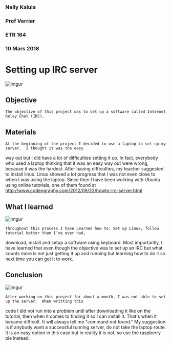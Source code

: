 ### Nelly Kalula

### Prof Verrier

### ETR 164

### 10 Mars 2018

# Setting up IRC server 

![Imgur](https://imgur.com/0UG45Yo.jpg)

## Objective

	The objective of this project was to set up a software called Internet Relay Chat (IRC).
## Materials 

	At the beginning of the project I decided to use a laptop to set up my server.  I thought it was the easy
way out but I did have  a lot of difficulties setting it up.  In fact, everybody who used a laptop thinking that
it was an easy way out were wrong, because it was the hardest.  After having difficulties, my teacher suggested to 
install linux.  Linux showed a lot progress that I was not even close to when I was using the laptop.  Since then 
I have been working with Ubuntu using  online tutorials, one of them found at   http://www.codeography.com/2012/09/23/howto-irc-server.html


## What I learned

![Imgur](https://imgur.com/a/7J5bu.jpg)

	Throughout this process I have Learned how to: Set up Linux, follow tutorial better than I’ve ever had,
download, install and setup a software using keyboard.  Most importantly, I have learned that even though the 
objective was to set up an IRC but what counts more is not just getting it up and running but learning how to 
do it so next time you can get it to work. 


## Conclusion

![Imgur](https://imgur.com/a/LIbjH.jpg)

	After working on this project for about a month, I was not able to set up the server.  When writting this
code I did not run into a problem until after downloading it like on the tutorial, then when it comes to finding it
so I can install it.  That's when it became difficult. It will always tell me "command not found."  My suggestion is 
if anybody want a successful running server, do not take the laptop route.  It is an easy option in this case but in 
reality it is not, so use the raspberry pie instead. 



 


